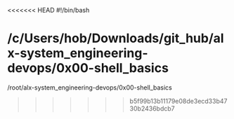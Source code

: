<<<<<<< HEAD
#!/bin/bash

/c/Users/hob/Downloads/git_hub/alx-system_engineering-devops/0x00-shell_basics
=======
/root/alx-system_engineering-devops/0x00-shell_basics
>>>>>>> b5f99b13b11179e08de3ecd33b4730b2436bdcb7
